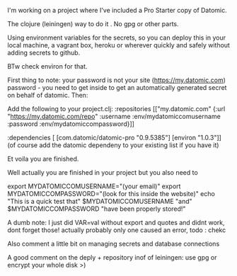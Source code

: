 


I'm working on a project where I've included a Pro Starter copy of Datomic.


The clojure (leiningen) way to do it . No gpg or other parts.

Using environment variables for the secrets, so you can deploy this in your local machine, a vagrant box, heroku or wherever quickly and safely without adding secrets to github.

BTw check environ for that.

First thing to note: your password is not your site (https://my.datomic.com) password - you need to get inside to get an automatically generated secret on behalf of datomic. Then:

Add the following to your project.clj:
:repositories [["my.datomic.com" {:url "https://my.datomic.com/repo"
                                  :username :env/mydatomiccomusername
                                  :password :env/mydatomiccompassword}]]

:dependencies   [                 [com.datomic/datomic-pro "0.9.5385"]
                                  [environ "1.0.3"]]
(of course add the datomic dependeny to your existing list if you have it)

Et voila you are finished.

Well actually you are finished in your project but you also need to

export MYDATOMICCOMUSERNAME="(your email)"
export MYDATOMICCOMPASSWORD="(look for this inside the website)"
echo "This is a quick test that" $MYDATOMICCOMUSERNAME "and" $MYDATOMICCOMPASSWORD "have been properly stored!"

A dumb note: I just did VAR=val without export and quotes and didnt work, dont forget those! actually probably only one caused an error, todo : chekc

Also comment a little bit on managing secrets and database connections

A good comment on the deply + repository inof of leiningen: use gpg or encrypt your whole disk >)
